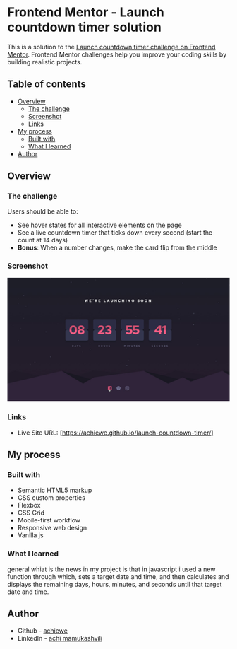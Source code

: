 # Frontend Mentor - Launch countdown timer solution

This is a solution to the [Launch countdown timer challenge on Frontend Mentor](https://www.frontendmentor.io/challenges/launch-countdown-timer-N0XkGfyz-). Frontend Mentor challenges help you improve your coding skills by building realistic projects. 

## Table of contents

- [Overview](#overview)
  - [The challenge](#the-challenge)
  - [Screenshot](#screenshot)
  - [Links](#links)
- [My process](#my-process)
  - [Built with](#built-with)
  - [What I learned](#what-i-learned)
- [Author](#author)


## Overview

### The challenge

Users should be able to:

- See hover states for all interactive elements on the page
- See a live countdown timer that ticks down every second (start the count at 14 days)
- **Bonus**: When a number changes, make the card flip from the middle

### Screenshot

![](./design/active-states.jpg)

### Links
- Live Site URL: [https://achiewe.github.io/launch-countdown-timer/]

## My process

### Built with

- Semantic HTML5 markup
- CSS custom properties
- Flexbox
- CSS Grid
- Mobile-first workflow
- Responsive web design
- Vanilla js

### What I learned
general whiat is the news in my project is that in javascript i used a new function through which, sets a target date and time, and then calculates and displays the remaining days, hours, minutes, and seconds until that target date and time. 


## Author

- Github - [achiewe](https://github.com/achiewe)
- LinkedIn - [achi mamukashvili](https://www.linkedin.com/in/achi-mamukashvili-721928263/)
